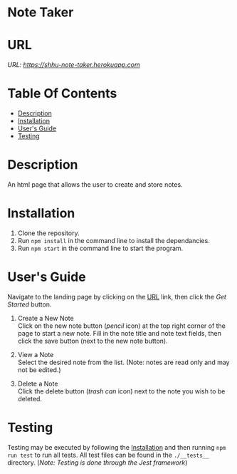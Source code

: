# Note Taker

# URL
*URL: https://shhu-note-taker.herokuapp.com*

# Table Of Contents

* [Description](#description)
* [Installation](#installation)
* [User's Guide](#users-guide)
* [Testing](#testing)


# Description
An html page that allows the user to create and store notes.

# Installation
1. Clone the repository.
2. Run `npm install` in the command line to install the dependancies.
3. Run `npm start` in the command line to start the program.

# User's Guide
Navigate to the landing page by clicking on the [URL](#url) link, then click the *Get Started* button.

1. Create a New Note </br>
Click on the new note button (*pencil* icon) at the top right corner of the page to start a new note.  Fill in the note title and note text fields, then click the save button (next to the new note button).

2. View a Note </br>
Select the desired note from the list. (Note: notes are read only and may not be edited.)

3. Delete a Note </br>
Click the delete button (*trash can* icon) next to the note you wish to be deleted.

# Testing
Testing may be executed by following the [Installation](#installation) and then running `npm run test` to run all tests.  All test files can be found in the `./__tests__` directory.  (*Note: Testing is done through the Jest framework*)
